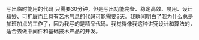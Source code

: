 写出临时能用的代码 只需要30分钟，但是写出功能完备、稳定高效、易用、设计精妙、可扩展而且具有艺术气息的代码可能需要3天。我瞬间明白了我为什么总是加班加点的工作了，因为我写的是精品代码。我觉得像我这种讲究设计和算法的，适合去做中间件和基础技术产品的开发。
